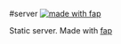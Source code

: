 #server [![made with fap](https://img.shields.io/badge/made%20with-fap-brightgreen.svg)](https://github.com/kirillDanshin/fap)

Static server. Made with [fap](https://github.com/kirillDanshin/fap)
